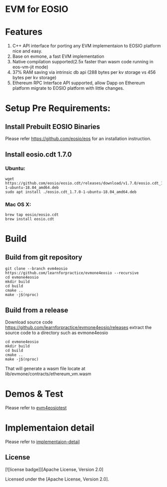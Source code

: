 # EVM for EOSIO


# Features

1. C++ API interface for porting any EVM implementaion to EOSIO platform nice and easy.
2. Base on evmone, a fast EVM implementation
3. Native compilation supported(2.5x faster than wasm code running in eos-vm-jit mode)
4. 37% RAM saving via intrinsic db api (288 bytes per kv storage vs 456 bytes per kv storage)
5. Ethereum RPC Interface API supported, allow Dapp on Ethereum platform migrate to EOSIO platform with little changes.


# Setup Pre Requirements:

## Install Prebuilt EOSIO Binaries

Please refer https://github.com/eosio/eos for an installation instruction.


## Install eosio.cdt 1.7.0

### Ubuntu:

```
wget https://github.com/eosio/eosio.cdt/releases/download/v1.7.0/eosio.cdt_1.7.0-1-ubuntu-18.04_amd64.deb
sudo apt install ./eosio.cdt_1.7.0-1-ubuntu-18.04_amd64.deb
```

### Mac OS X:

```
brew tap eosio/eosio.cdt
brew install eosio.cdt
```


# Build

## Build from git repository
```
git clone --branch evm4eosio https://github.com/learnforpractice/evmone4eosio --recursive
cd evmone4eosio
mkdir build
cd build
cmake ..
make -j$(nproc)
```

## Build from a release

Download source code https://github.com/learnforpractice/evmone4eosio/releases
extract the source code to a directory such as evmone4eosio

```
cd evmone4eosio
mkdir build
cd build
cmake ..
make -j$(nproc)
```

That will generate a wasm file locate at lib/evmone/contracts/ethereum_vm.wasm


# Demos & Test

Please refer to [evm4eosiotest](./evm4eosiotest/README.md)


# Implementaion detail

Please refer to [implementaion-detail](./evm4eosiotest/implementaion-detail.md)


## License

[![license badge]][Apache License, Version 2.0]

Licensed under the [Apache License, Version 2.0].
